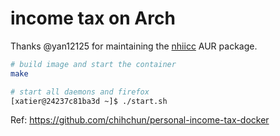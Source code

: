 # income tax on Arch

Thanks @yan12125 for maintaining the [nhiicc](https://aur.archlinux.org/packages/nhiicc) AUR package.

```bash
# build image and start the container
make

# start all daemons and firefox
[xatier@24237c81ba3d ~]$ ./start.sh
```

Ref: <https://github.com/chihchun/personal-income-tax-docker>
